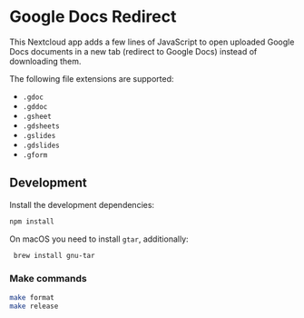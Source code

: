 # Google Docs Redirect

This Nextcloud app adds a few lines of JavaScript to open uploaded Google Docs
documents in a new tab (redirect to Google Docs) instead of downloading them.

The following file extensions are supported:

- `.gdoc`
- `.gddoc`
- `.gsheet`
- `.gdsheets`
- `.gslides`
- `.gdslides`
- `.gform`

## Development

Install the development dependencies:

```sh
npm install
```

On macOS you need to install `gtar`, additionally:

 ```sh
  brew install gnu-tar
  ```

### Make commands

```sh
make format
make release
```

